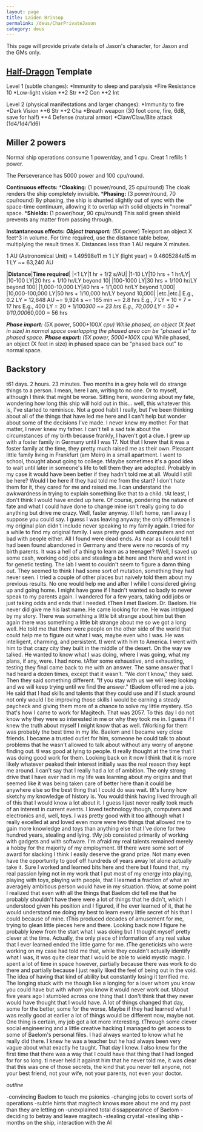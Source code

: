 ```yaml
---
layout: page
title: Laiden Brinsop
permalink: /deus/CharPrivateJason
category: deus
---
```

This page will provide private details of Jason's character, for Jason and the GMs only.


## [Half-Dragon](http://www.d20srd.org/srd/monsters/halfDragon.htm) Template

Level 1 (subtle changes):
*Immunity to sleep and paralysis
*Fire Resistance 10
*Low-light vision
*+2 Str
*+2 Con
*+2 Int

Level 2 (physical manifestations and larger changes):
*Immunity to fire
*Dark Vision
*+6 Str
*+2 Cha
*Breath weapon (30 foot cone, fire, 6d8, save for half)
*+4 Defense (natural armor)
*Claw/Claw/Bite attack (1d4/1d4/1d6)


## Miller 2 powers

Normal ship operations consume 1 power/day, and 1 cpu.
Creat 1 refills 1 power.

The Perseverance has 5000 power and 100 cpu/round.

__Continuous effects:__
*__Cloaking:__ (1 power/round, 25 cpu/round) The cloak renders the ship completely invisible.
*__Phasing:__ (3 power/round, 70 cpu/round) By phasing, the ship is shunted slightly out of sync with the space-time continuum, allowing it to overlap with solid objects in &quot;normal&quot; space.
*__Shields:__ (1 power/hour, 90 cpu/round) This solid green shield prevents any matter from passing through.

__Instantaneous effects:__
*__Object transport:__ (5*X power) Teleport an object X feet^3 in volume. For time required, use the distance table below, multiplying the result times X. Distances less than 1 AU require X minutes.

1 AU (Astronomical Unit) = 1.49598e11 m
1 LY (light year) = 9.4605284e15 m
1 LY ~= 63,240 AU

|__Distance__|__Time required__|
|&lt;1 LY|1 hr + 1/2 s/AU|
|1-10 LY|10 hrs + 1 hr/LY|
|10-100 LY|20 hrs + 1/10 hr/LY beyond 10|
|100-1000 LY|30 hrs + 1/100 hr/LY beyond 100|
|1,000-10,000 LY|40 hrs + 1/1,000 hr/LY beyond 1,000|
|10,000-100,000 LY|50 hrs + 1/10,000 hr/LY beyond 10,000|
|etc.|etc.|
E.g., 0.2 LY = 12,648 AU ~= 9,924 s ~= 165 min ~= 2.8 hrs
E.g., 7 LY = 10 + 7 = 17 hrs
E.g., 400 LY = 20 + 1/100*300 ~= 23 hrs
E.g., 70,000 LY = 50 + 1/10,000*60,000 = 56 hrs

*__Phase import:__ (5*X power, 5000+100*X cpu) While phased, an object (X feet in size) in normal space overlapping the phased area can be &quot;phased in&quot; to phased space.
*__Phase export:__ (5*X power, 5000+100*X cpu) While phased, an object (X feet in size) in phased space can be &quot;phased back out&quot; to normal space.


## Backstory

t61 days.  2 hours.  23 minutes.  Two months in a grey hole will do strange things to a person.  I mean, here I am, writing to no one.  Or to myself, although I think that might be worse.  Sitting here, wondering about my fate, wondering how long this ship will hold out in this...  well, this whatever this is, I've started to reminisce.  Not a good habit I really, but I've been thinking about all of the things that have led me here and I can't help but wonder about some of the decisions I've made.
I never knew my mother.  For that matter, I never knew my father.  I can't tell a sad tale about the circumstances of my birth because frankly, I haven't got a clue.  I grew up with a foster family in Germany until I was 17.  Not that I knew that it was a foster family at the time, they pretty much raised me as their own.  Pleasant little family living in Frankfurt (am Mein) in a small apartment.  I went to school, thought about going to college.
tMaybe sometimes it's a good idea to wait until later in someone's life to tell them they are adopted.  Probably in my case it would have been better if they hadn't told me at all.  Would I still be here?  Would I be here if they had told me from the start?  I don't hate them for it, they cared for me and raised me.  I can understand the awkwardness in trying to explain something like that to a child.
tAt least, I don't think I would have ended up here.  Of course, pondering the nature of fate and what I could have done to change mine isn't really going to do anything but drive me crazy.  Well, faster anyway.
tI left home, ran I away I suppose you could say.  I guess I was leaving anyway; the only difference is my original plan didn't include never speaking to my family again.  I tried for a while to find my original family.  I was pretty good with computers and not bad with people either.  All I found were dead ends.  As near as I could tell I had been found abandoned in Germany and there were no records of my birth parents.  It was a hell of a thing to learn as a teenager?
tWell, I saved up some cash, working odd jobs and stealing a bit here and there and went in for genetic testing.  The lab I went to couldn't seem to figure a damn thing out.  They seemed to think I had some sort of mutation, something they had never seen.  I tried a couple of other places but naively told them about my previous results.  No one would help me and after I while I considered giving up and going home.  I might have gone if I hadn't wanted so badly to never speak to my parents again.  I wandered for a few years, taking odd jobs or just taking odds and ends that I needed.
tThen I met Baelom.  Dr. Baelom.  He never did give me his last name.  He came looking for me.  He was intrigued by my story.  There was something a little bit strange about him but then again there was something a little bit strange about me so we got a long well.  He told me that there were people on the other side of the world that could help me to figure out what I was, maybe even who I was.  He was intelligent, charming, and persistent.
tI went with him to America.  I went with him to that crazy city they built in the middle of the desert.  On the way we talked.  He wanted to know what I was doing, where I was going, what my plans, if any, were.  I had none.
tAfter some exhaustive, and exhausting, testing they final came back to me with an answer.  The same answer that I had heard a dozen times, except that it wasn't.  "We don't know," they said.  Then they said something different.  "If you stay with us we will keep looking and we will keep trying until we find the answer."
tBaelom offered me a job.  He said that I had skills and talents that they could use and if I stuck around not only would I be improving those skills I would be earning a steady paycheck and giving them more of a chance to solve my little mystery.
tSo that's how I came to work for Magitech.  That was 2057.  To this day I do not know why they were so interested in me or why they took me in.  I guess if I knew the truth about myself I might know that as well.
tWorking for them was probably the best time in my life.  Baelom and I became very close friends.  I became a trusted outlet for him, someone he could talk to about problems that he wasn't allowed to talk about without any worry of anyone finding out.
tI was good at lying to people.
tI really thought at the time that I was doing good work for them.  Looking back on it now I think that it is more likely whatever peaked their interest initially was the real reason they kept me around.  I can't say that I really had a lot of ambition.  The only strong drive that I have ever had in my life was learning about my origins and that seemed like it was being taken care of better here than it could be anywhere else so the best thing that I could do was wait.
tIt's funny how sketchy my knowledge of history is.  You would think having lived through all of this that I would know a lot about it.  I guess I just never really took much of an interest in current events.  I loved technology though, computers and electronics and, well, toys.  I was pretty good with it too although what I really excelled at and loved even more were two things that allowed me to gain more knowledge and toys than anything else that I've done for two hundred years, stealing and lying.
tMy job consisted primarily of working with gadgets and with software.  I'm afraid my real talents remained merely a hobby for the majority of my employment.
tIf there were some sort of award for slacking I think I easily deserve the grand prize.  Not many even have the opportunity to goof off hundreds of years away let alone actually take it.  Sure I worked and learned bits here and there but I found that, my real passion lying not in my work that I put most of my energy into playing, playing with toys, playing with people, that I learned a fraction of what an averagely ambitious person would have in my situation.
tNow, at some point I realized that even with all the things that Baelom did tell me that he probably shouldn't have there were a lot of things that he didn't, which I understood given his position and I figured, if he ever learned of it, that he would understand me doing my best to learn every little secret of his that I could because of mine.
tThis produced decades of amusement for me, trying to glean little pieces here and there.  Looking back now I figure he probably knew from the start what I was doing but I thought myself pretty clever at the time.  Actually, the only piece of information of any real value that I ever learned ended the little game for me.
tThe geneticists who were working on my case had told me that, while they couldn't actually identify what I was, it was quite clear that I would be able to wield mystic magic.  I spent a lot of time in space however, partially because there was work to do there and partially because I just really liked the feel of being out in the void.  The idea of having that kind of ability but constantly losing it terrified me.  The longing stuck with me though like a longing for a lover whom you know you could have but with whom you know it would never work out.
tAbout five years ago I stumbled across one thing that I don't think that they never would have thought that I would have.  A lot of things changed that day, some for the better, some for the worse.  Maybe if they had learned what I was really good at earlier a lot of things would be different now, maybe not.  One thing is certain, my job got a lot more interesting.
tThrough some clever social engineering and a little creative hacking I managed to get access to some of Baelom's personal files.  I had always wanted to know what he really did there.  I knew he was a teacher but he had always been very vague about what exactly he taught.  That day I knew.  I also knew for the first time that there was a way that I could have that thing that I had longed for for so long.
tI never held it against him that he never told me, it was clear that this was one of those secrets, the kind that you never tell anyone, not your best friend, not your wife, not your parents, not even your doctor.

*outline*

-convincing Baelom to teach me psionics
-changing jobs to covert sorts of operations
-subtle hints that magitech knows more about me and my past than they are letting on
-unexplained total dissappearance of Baelom
-deciding to betray and leave magitech
-stealing crystal
-stealing ship
-months on the ship, interaction with the AI
